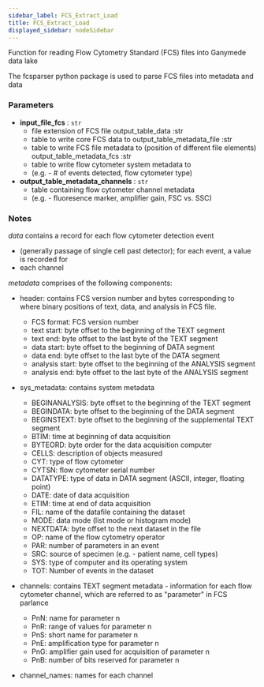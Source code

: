 ```yaml
---
sidebar_label: FCS_Extract_Load
title: FCS_Extract_Load
displayed_sidebar: nodeSidebar
---
```


Function for reading Flow Cytometry Standard (FCS) files into Ganymede data lake

The fcsparser python package is used to parse FCS files into metadata and data


### Parameters
- **input_file_fcs** : `str`
  - file extension of FCS file
output_table_data :str
  - table to write core FCS data to
output_table_metadata_file :str
  - table to write FCS file metadata to (position of different file elements)
output_table_metadata_fcs :str
  - table to write flow cytometer system metadata to
  - (e.g. - # of events detected, flow cytometer type)
- **output_table_metadata_channels** : `str`
  - table containing flow cytometer channel metadata
  - (e.g. - fluoresence marker, amplifier gain, FSC vs. SSC)


### Notes
*data* contains a record for each flow cytometer detection event
- (generally passage of single cell past detector); for each event, a value is recorded for
- each channel

*metadata* comprises of the following components:

- header: contains FCS version number and bytes corresponding to where binary positions of text, data, and analysis in FCS file.
  - FCS format: FCS version number
  - text start: byte offset to the beginning of the TEXT segment
  - text end: byte offset to the last byte of the TEXT segment
  - data start: byte offset to the beginning of DATA segment
  - data end: byte offset to the last byte of the DATA segment
  - analysis start: byte offset to the beginning of the ANALYSIS segment
  - analysis end: byte offset to the last byte of the ANALYSIS segment

- sys_metadata: contains system metadata
  - BEGINANALYSIS: byte offset to the beginning of the TEXT segment
  - BEGINDATA: byte offset to the beginning of the DATA segment
  - BEGINSTEXT: byte offset to the beginning of the supplemental TEXT segment
  - BTIM: time at beginning of data acquisition
  - BYTEORD: byte order for the data acquisition computer
  - CELLS: description of objects measured
  - CYT: type of flow cytometer
  - CYTSN: flow cytometer serial number
  - DATATYPE: type of data in DATA segment (ASCII, integer, floating point)
  - DATE: date of data acquisition
  - ETIM: time at end of data acquisition
  - FIL: name of the datafile containing the dataset
  - MODE: data mode (list mode or histogram mode)
  - NEXTDATA: byte offset to the next dataset in the file
  - OP: name of the flow cytometry operator
  - PAR: number of parameters in an event
  - SRC: source of specimen (e.g. - patient name, cell types)
  - SYS: type of computer and its operating system
  - TOT: Number of events in the dataset

- channels: contains TEXT segment metadata - information for each flow cytometer channel, which are referred to as "parameter" in FCS parlance
  - PnN: name for parameter n
  - PnR: range of values for parameter n
  - PnS: short name for parameter n
  - PnE: amplification type for parameter n
  - PnG: amplifier gain used for acquisition of parameter n
  - PnB: number of bits reserved for parameter n

- channel_names: names for each channel